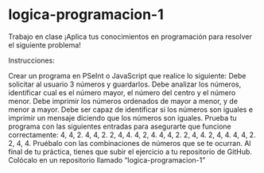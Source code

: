 # logica-programacion-1
Trabajo en clase
¡Aplica tus conocimientos en programación para resolver el siguiente problema!

Instrucciones:

Crear un programa en PSeInt o JavaScript que realice lo siguiente:
Debe solicitar al usuario 3 números y guardarlos.
Debe analizar los números, identificar cual es el número mayor, el número del centro y el número menor.
Debe imprimir los números ordenados de mayor a menor, y de menor a mayor.
Debe ser capaz de identificar si los números son iguales e imprimir un mensaje diciendo que los números son iguales.
Prueba tu programa con las siguientes entradas para asegurarte que funcione correctamente:
4, 4, 2.
4, 4, 2.
2, 4, 4.
4, 2, 4.
4, 4, 2.
2, 4, 4.
2, 4, 4.
4, 4, 2.
2, 4, 4.
Pruébalo con las combinaciones de números que se te ocurran.
Al final de tu práctica, tienes que subir el ejercicio a tu repositorio de GitHub.
Colócalo en un repositorio llamado “logica-programacion-1”